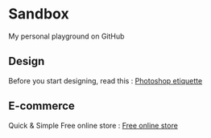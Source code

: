 # Sandbox #
My personal playground on GitHub

## Design ##

Before you start designing, read this : [Photoshop etiquette](http://photoshopetiquette.com "Photoshop etiquette")

## E-commerce ##

Quick & Simple Free online store : [Free online store](https://tictail.com "Tictail")
